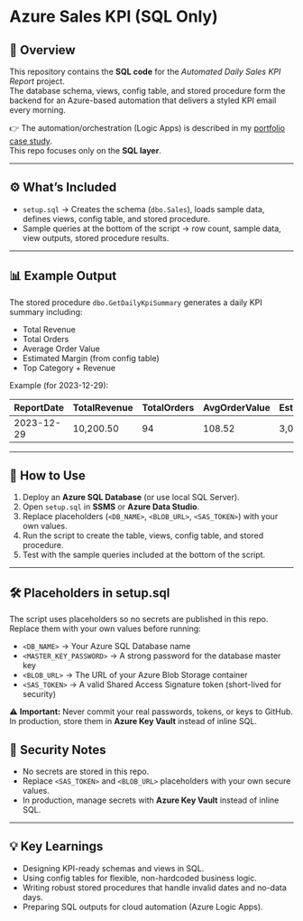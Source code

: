 # Azure Sales KPI (SQL Only)

## 📌 Overview
This repository contains the **SQL code** for the *Automated Daily Sales KPI Report* project.  
The database schema, views, config table, and stored procedure form the backend for an Azure-based automation that delivers a styled KPI email every morning.

👉 The automation/orchestration (Logic Apps) is described in my [portfolio case study](https://www.notion.so/Workfolio-2330ebe7245e80f8bdd8e4d33bcfb9ad?source=copy_link).  
This repo focuses only on the **SQL layer**.

---

## ⚙️ What’s Included
- `setup.sql` → Creates the schema (`dbo.Sales`), loads sample data, defines views, config table, and stored procedure.  
- Sample queries at the bottom of the script → row count, sample data, view outputs, stored procedure results.  

---

## 📊 Example Output
The stored procedure `dbo.GetDailyKpiSummary` generates a daily KPI summary including:  

- Total Revenue  
- Total Orders  
- Average Order Value  
- Estimated Margin (from config table)  
- Top Category + Revenue  

Example (for 2023-12-29):  

| ReportDate | TotalRevenue | TotalOrders | AvgOrderValue | EstimatedMargin | TopCategory | TopCategoryRevenue |
|------------|--------------|-------------|---------------|-----------------|-------------|---------------------|
| 2023-12-29 | 10,200.50    | 94          | 108.52        | 3,060.15        | Windows     | 5,400.00           |

---

## 🚀 How to Use
1. Deploy an **Azure SQL Database** (or use local SQL Server).  
2. Open `setup.sql` in **SSMS** or **Azure Data Studio**.  
3. Replace placeholders (`<DB_NAME>`, `<BLOB_URL>`, `<SAS_TOKEN>`) with your own values.  
4. Run the script to create the table, views, config table, and stored procedure.  
5. Test with the sample queries included at the bottom of the script.  

---

## 🛠️ Placeholders in setup.sql
The script uses placeholders so no secrets are published in this repo.  
Replace them with your own values before running:

- `<DB_NAME>` → Your Azure SQL Database name  
- `<MASTER_KEY_PASSWORD>` → A strong password for the database master key  
- `<BLOB_URL>` → The URL of your Azure Blob Storage container  
- `<SAS_TOKEN>` → A valid Shared Access Signature token (short-lived for security)  

⚠️ **Important:** Never commit your real passwords, tokens, or keys to GitHub.  
In production, store them in **Azure Key Vault** instead of inline SQL.  

## 🔐 Security Notes
- No secrets are stored in this repo.  
- Replace `<SAS_TOKEN>` and `<BLOB_URL>` placeholders with your own secure values.  
- In production, manage secrets with **Azure Key Vault** instead of inline SQL.  

---

## 💡 Key Learnings
- Designing KPI-ready schemas and views in SQL.  
- Using config tables for flexible, non-hardcoded business logic.  
- Writing robust stored procedures that handle invalid dates and no-data days.  
- Preparing SQL outputs for cloud automation (Azure Logic Apps).  
